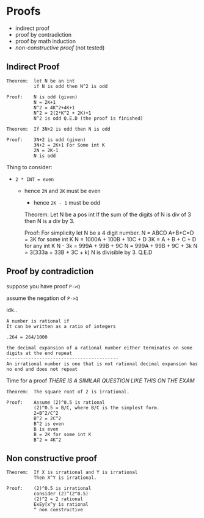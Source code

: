 # Proofs

- indirect proof
- proof by contradiction
- proof by math induction
- *non-constructive proof* (not tested)

## Indirect Proof

    Theorem:  let N be an int
              if N is odd then N^2 is odd

    Proof:    N is odd (given)
              N = 2K+1
              N^2 = 4K^2+4K+1
              N^2 = 2(2*K^2 + 2K)+1
              N^2 is odd Q.E.D (the proof is finished)

    Theorem:  If 3N+2 is odd then N is odd

    Proof:    3N+2 is odd (given)
              3N+2 = 2K+1 For Some int K
              2N = 2K-1
              N is odd

Thing to consider:
- `2 * INT = even`
  - hence `2N` and `2K` must be even
    - hence `2K - 1` must be odd


    Theorem:  Let N be a pos int
              If the sum of the digits of N is div of 3 then N is a div by 3.

    Proof:    For simplicity let N be a 4 digit number.
              N = ABCD
              A+B+C=D = 3K for some int K
              N = 1000A + 100B + 10C + D
              3K = A + B + C + D for any int K
              N - 3k = 999A + 99B + 9C
              N = 999A + 99B + 9C + 3k
              N = 3(333a + 33B + 3C + k)
              N is divisible by 3. Q.E.D

## Proof by contradiction

suppose you have proof `P->Q`

assume the negation of `P->Q`

idk..

    A number is rational if
    It can be written as a ratio of integers

    .264 = 264/1000

    the decimal expansion of a rational number either terminates on some digits at the end repeat
    -----------------------------------------
    An irrational number is one that is not rational decimal expansion has no end and does not repeat

Time for a proof *THERE IS A SIMILAR QUESTION LIKE THIS ON THE EXAM*

    Theorem:  The square root of 2 is irrational.

    Proof:    Assume (2)^0.5 is rational
              (2)^0.5 = B/C, where B/C is the simplest form.
              2=B^2/C^2
              B^2 = 2C^2
              B^2 is even
              B is even
              B = 2K for some int K
              B^2 = 4K^2

## Non constructive proof

    Theorem:  If X is irrational and Y is irrational
              Then X^Y is irrational.

    Proof:    (2)^0.5 is irrational
              consider (2)^(2^0.5)
              (2)^2 = 2 rational
              ExEy[x^y is rational
              ^ non constructive
